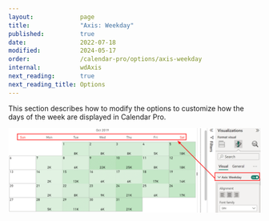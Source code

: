 ```yaml
---
layout:             page
title:              "Axis: Weekday"
published:          true
date:               2022-07-18
modified:           2024-05-17
order:              /calendar-pro/options/axis-weekday
internal:           wdAxis
next_reading:       true
next_reading_title: Options
---
```

This section describes how to modify the options to customize how the days of the week are displayed in Calendar Pro.

<img src="images/axis-days.png" width="800" alt="The week axis in Calendar pro">

